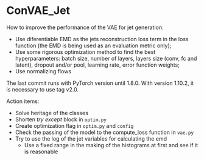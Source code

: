 # ConVAE_Jet

How to improve the performance of the VAE for jet generation:

- Use diferentiable EMD as the jets reconstruction loss term in the loss function (the EMD is being used as an evaluation metric only);
- Use some rigorous optimization method to find the best hyperparameters: batch size, number of layers, layers size (conv, fc and latent), dropout and/or pool, learning rate, error function weights;
- Use normalizing flows

The last commit runs with PyTorch version until 1.8.0. With version 1.10.2, it is necessary to use tag v2.0.

Action items:
- Solve heritage of the classes
- Shorten *try except* block in `optim.py`
- Create optimization flag in `optim.py` and `config`
- Check the passing of the model to the compute_loss function in `vae.py`
- Try to use the log of the jet variables for calculating the emd
  - Use a fixed range in the making of the histograms at first and see if it is reasonable
